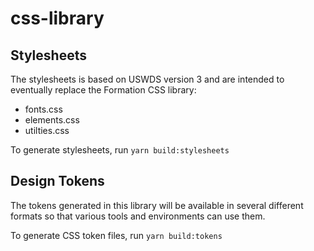 # css-library

## Stylesheets

The stylesheets is based on USWDS version 3 and are intended to eventually replace the Formation CSS library:

- fonts.css
- elements.css
- utilties.css

To generate stylesheets, run `yarn build:stylesheets`

## Design Tokens

The tokens generated in this library will be available in several different formats so that various tools and environments can use them.

To generate CSS token files, run `yarn build:tokens`